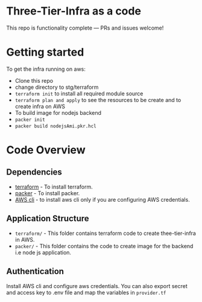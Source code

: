# Three-Tier-Infra as a code

This repo is functionality complete — PRs and issues welcome!

# Getting started

To get the infra running on aws:

- Clone this repo
- change directory to stg/terraform
- `terraform init` to install all required module source
- `terraform plan and apply` to see the resources to be create and to create infra on AWS
- To build image for nodejs backend
- `packer init`
- `packer build nodejsAmi.pkr.hcl`


# Code Overview

## Dependencies

- [terraform](https://developer.hashicorp.com/terraform/tutorials/aws-get-started/install-cli) - To install terraform.
- [packer](https://www.packer.io/) - To install packer.
- [AWS cli](https://docs.aws.amazon.com/cli/v1/userguide/cli-chap-install.html) - to install aws cli only if you are configuring AWS credentials.


## Application Structure

- `terraform/` - This folder contains terraform code to create thee-tier-infra in AWS.
- `packer/` - This folder contains the code to create image for the backend i.e node js application.


## Authentication

Install AWS cli and configure aws credentials.
You can also export secret and access key to .env file and map the variables in `provider.tf`

